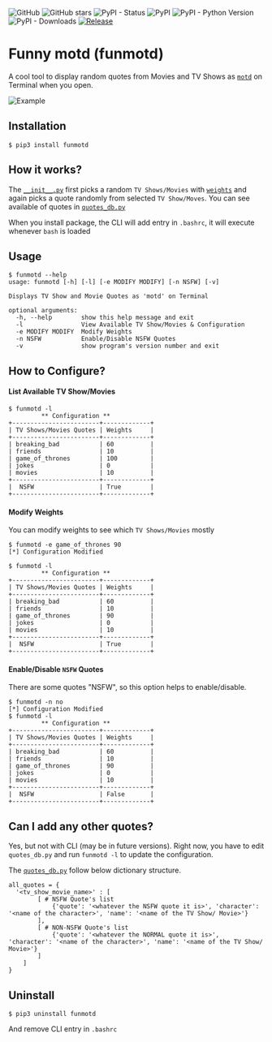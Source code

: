 ![GitHub](https://img.shields.io/github/license/veerendra2/funmotd.svg)
![GitHub stars](https://img.shields.io/github/stars/veerendra2/funmotd.svg)
![PyPI - Status](https://img.shields.io/pypi/status/funmotd.svg)
![PyPI](https://img.shields.io/pypi/v/funmotd)
![PyPI - Python Version](https://img.shields.io/pypi/pyversions/funmotd.svg)
![PyPI - Downloads](https://img.shields.io/pypi/dm/funmotd)
[![Release](https://github.com/veerendra2/funmotd/actions/workflows/releases.yml/badge.svg)](https://github.com/veerendra2/funmotd/actions/workflows/releases.yml)
# Funny motd (funmotd)
A cool tool to display random quotes from Movies and TV Shows as [`motd`](https://en.wikipedia.org/wiki/Motd_(Unix)) on Terminal when you open.

![Example](https://user-images.githubusercontent.com/8393701/139233945-d44c1465-97fd-45ed-89f3-84ce19bcfeff.gif)

## Installation
```
$ pip3 install funmotd
```

## How it works?
The [`__init__.py`](https://github.com/veerendra2/funmotd/blob/master/funmotd/__init__.py) first picks a random `TV Shows/Movies` with [`weights`](https://docs.python.org/3/library/random.html#random.choices) and again picks a quote randomly from selected `TV Show/Moves`. You can see available  of quotes in [`quotes_db.py`](https://github.com/veerendra2/funmotd/blob/master/funmotd/quotes_db.py)

When you install package, the CLI will add entry in `.bashrc`, it will execute whenever `bash` is loaded

## Usage
```
$ funmotd --help
usage: funmotd [-h] [-l] [-e MODIFY MODIFY] [-n NSFW] [-v]

Displays TV Show and Movie Quotes as 'motd' on Terminal

optional arguments:
  -h, --help        show this help message and exit
  -l                View Available TV Show/Movies & Configuration
  -e MODIFY MODIFY  Modify Weights
  -n NSFW           Enable/Disable NSFW Quotes
  -v                show program's version number and exit
```  

## How to Configure?
#### List Available TV Show/Movies
```
$ funmotd -l
         ** Configuration **
+------------------------+-------------+
| TV Shows/Movies Quotes | Weights     |
+------------------------+-------------+
| breaking_bad           | 60          |
| friends                | 10          |
| game_of_thrones        | 100         |
| jokes                  | 0           |
| movies                 | 10          |
+------------------------+-------------+
|  NSFW                  | True        |
+------------------------+-------------+
```
#### Modify Weights
You can modify weights to see which `TV Shows/Movies` mostly
```
$ funmotd -e game_of_thrones 90
[*] Configuration Modified

$ funmotd -l
         ** Configuration **
+------------------------+-------------+
| TV Shows/Movies Quotes | Weights     |
+------------------------+-------------+
| breaking_bad           | 60          |
| friends                | 10          |
| game_of_thrones        | 90          |
| jokes                  | 0           |
| movies                 | 10          |
+------------------------+-------------+
|  NSFW                  | True        |
+------------------------+-------------+
```
#### Enable/Disable `NSFW` Quotes
There are some quotes "NSFW", so this option helps to enable/disable.
```
$ funmotd -n no
[*] Configuration Modified
$ funmotd -l
         ** Configuration **
+------------------------+-------------+
| TV Shows/Movies Quotes | Weights     |
+------------------------+-------------+
| breaking_bad           | 60          |
| friends                | 10          |
| game_of_thrones        | 90          |
| jokes                  | 0           |
| movies                 | 10          |
+------------------------+-------------+
|  NSFW                  | False       |
+------------------------+-------------+
``` 
## Can I add any other quotes?
Yes, but not with CLI (may be in future versions). Right now, you have to edit `quotes_db.py` and run `funmotd -l` to update the configuration.

The [`quotes_db.py`](https://github.com/veerendra2/funmotd/blob/master/funmotd/quotes_db.py) follow below dictionary structure.
```
all_quotes = {
  '<tv_show_movie_name>' : [
        [ # NSFW Quote's list
            {'quote': '<whatever the NSFW quote it is>', 'character': '<name of the character>', 'name': '<name of the TV Show/ Movie>'}
        ],
        [ # NON-NSFW Quote's list
            {'quote': '<whatever the NORMAL quote it is>', 'character': '<name of the character>', 'name': '<name of the TV Show/ Movie>'}
        ]
    ]
}

```

## Uninstall
```
$ pip3 uninstall funmotd
```
And remove CLI entry in `.bashrc`
